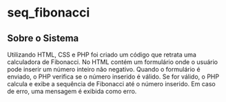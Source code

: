# seq_fibonacci

## Sobre o Sistema
Utilizando HTML, CSS e PHP  foi criado um código que retrata uma calculadora de Fibonacci. No HTML contém um formulário onde o usuário pode inserir um número inteiro não negativo. Quando o formulário é enviado, o PHP verifica se o número inserido é válido. Se for válido, o PHP calcula e exibe a sequência de Fibonacci até o número inserido. Em caso de erro, uma mensagem é exibida como erro.

